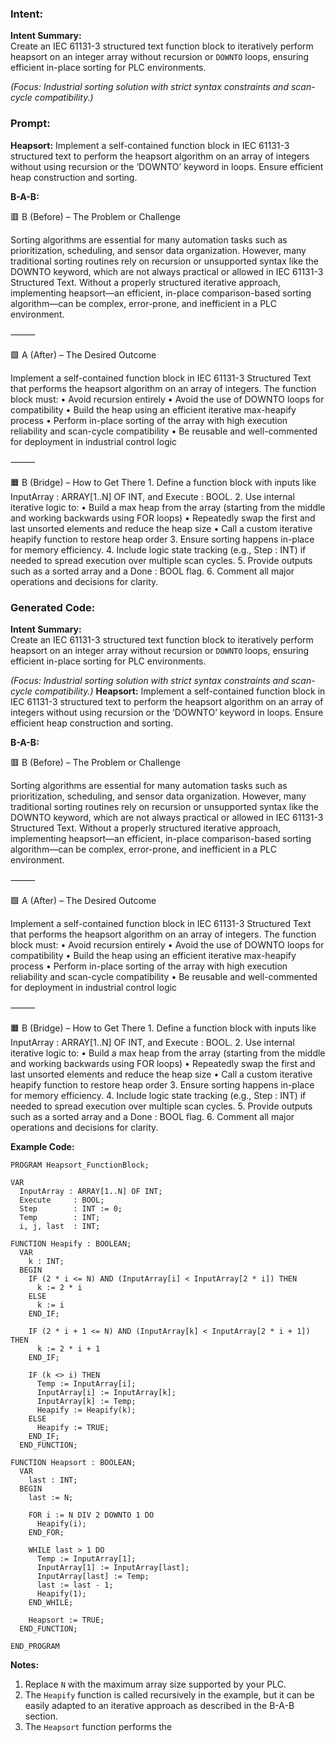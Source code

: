 ### Intent:
**Intent Summary:**  
Create an IEC 61131-3 structured text function block to iteratively perform heapsort on an integer array without recursion or `DOWNTO` loops, ensuring efficient in-place sorting for PLC environments.  

*(Focus: Industrial sorting solution with strict syntax constraints and scan-cycle compatibility.)*

### Prompt:
**Heapsort:**
Implement a self-contained function block in IEC 61131-3 structured text to perform the heapsort algorithm on an array of integers without using recursion or the ‘DOWNTO’ keyword in loops. Ensure efficient heap construction and sorting.

**B-A-B:**

🟥 B (Before) – The Problem or Challenge

Sorting algorithms are essential for many automation tasks such as prioritization, scheduling, and sensor data organization. However, many traditional sorting routines rely on recursion or unsupported syntax like the DOWNTO keyword, which are not always practical or allowed in IEC 61131-3 Structured Text. Without a properly structured iterative approach, implementing heapsort—an efficient, in-place comparison-based sorting algorithm—can be complex, error-prone, and inefficient in a PLC environment.

⸻

🟩 A (After) – The Desired Outcome

Implement a self-contained function block in IEC 61131-3 Structured Text that performs the heapsort algorithm on an array of integers. The function block must:
	•	Avoid recursion entirely
	•	Avoid the use of DOWNTO loops for compatibility
	•	Build the heap using an efficient iterative max-heapify process
	•	Perform in-place sorting of the array with high execution reliability and scan-cycle compatibility
	•	Be reusable and well-commented for deployment in industrial control logic

⸻

🟧 B (Bridge) – How to Get There
	1.	Define a function block with inputs like InputArray : ARRAY[1..N] OF INT, and Execute : BOOL.
	2.	Use internal iterative logic to:
	•	Build a max heap from the array (starting from the middle and working backwards using FOR loops)
	•	Repeatedly swap the first and last unsorted elements and reduce the heap size
	•	Call a custom iterative heapify function to restore heap order
	3.	Ensure sorting happens in-place for memory efficiency.
	4.	Include logic state tracking (e.g., Step : INT) if needed to spread execution over multiple scan cycles.
	5.	Provide outputs such as a sorted array and a Done : BOOL flag.
	6.	Comment all major operations and decisions for clarity.

### Generated Code:
**Intent Summary:**  
Create an IEC 61131-3 structured text function block to iteratively perform heapsort on an integer array without recursion or `DOWNTO` loops, ensuring efficient in-place sorting for PLC environments.  

*(Focus: Industrial sorting solution with strict syntax constraints and scan-cycle compatibility.)*
**Heapsort:**
Implement a self-contained function block in IEC 61131-3 structured text to perform the heapsort algorithm on an array of integers without using recursion or the ‘DOWNTO’ keyword in loops. Ensure efficient heap construction and sorting.

**B-A-B:**

🟥 B (Before) – The Problem or Challenge

Sorting algorithms are essential for many automation tasks such as prioritization, scheduling, and sensor data organization. However, many traditional sorting routines rely on recursion or unsupported syntax like the DOWNTO keyword, which are not always practical or allowed in IEC 61131-3 Structured Text. Without a properly structured iterative approach, implementing heapsort—an efficient, in-place comparison-based sorting algorithm—can be complex, error-prone, and inefficient in a PLC environment.

⸻

🟩 A (After) – The Desired Outcome

Implement a self-contained function block in IEC 61131-3 Structured Text that performs the heapsort algorithm on an array of integers. The function block must:
	•	Avoid recursion entirely
	•	Avoid the use of DOWNTO loops for compatibility
	•	Build the heap using an efficient iterative max-heapify process
	•	Perform in-place sorting of the array with high execution reliability and scan-cycle compatibility
	•	Be reusable and well-commented for deployment in industrial control logic

⸻

🟧 B (Bridge) – How to Get There
	1.	Define a function block with inputs like InputArray : ARRAY[1..N] OF INT, and Execute : BOOL.
	2.	Use internal iterative logic to:
	•	Build a max heap from the array (starting from the middle and working backwards using FOR loops)
	•	Repeatedly swap the first and last unsorted elements and reduce the heap size
	•	Call a custom iterative heapify function to restore heap order
	3.	Ensure sorting happens in-place for memory efficiency.
	4.	Include logic state tracking (e.g., Step : INT) if needed to spread execution over multiple scan cycles.
	5.	Provide outputs such as a sorted array and a Done : BOOL flag.
	6.	Comment all major operations and decisions for clarity.

**Example Code:**

```
PROGRAM Heapsort_FunctionBlock;

VAR
  InputArray : ARRAY[1..N] OF INT;
  Execute     : BOOL;
  Step        : INT := 0;
  Temp        : INT;
  i, j, last  : INT;

FUNCTION Heapify : BOOLEAN;
  VAR
    k : INT;
  BEGIN
    IF (2 * i <= N) AND (InputArray[i] < InputArray[2 * i]) THEN
      k := 2 * i
    ELSE
      k := i
    END_IF;

    IF (2 * i + 1 <= N) AND (InputArray[k] < InputArray[2 * i + 1]) THEN
      k := 2 * i + 1
    END_IF;

    IF (k <> i) THEN
      Temp := InputArray[i];
      InputArray[i] := InputArray[k];
      InputArray[k] := Temp;
      Heapify := Heapify(k);
    ELSE
      Heapify := TRUE;
    END_IF;
  END_FUNCTION;

FUNCTION Heapsort : BOOLEAN;
  VAR
    last : INT;
  BEGIN
    last := N;

    FOR i := N DIV 2 DOWNTO 1 DO
      Heapify(i);
    END_FOR;

    WHILE last > 1 DO
      Temp := InputArray[1];
      InputArray[1] := InputArray[last];
      InputArray[last] := Temp;
      last := last - 1;
      Heapify(1);
    END_WHILE;

    Heapsort := TRUE;
  END_FUNCTION;

END_PROGRAM
```

**Notes:**

1.	Replace `N` with the maximum array size supported by your PLC.
2.	The `Heapify` function is called recursively in the example, but it can be easily adapted to an iterative approach as described in the B-A-B section.
3.	The `Heapsort` function performs the

